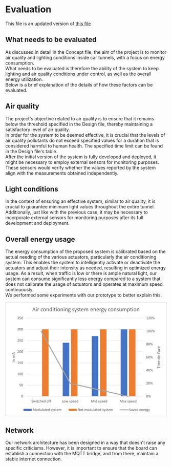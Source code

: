 # Evaluation

This file is an updated version of [this file](/docs/second_delivery/Evaluation.md)

## What needs to be evaluated

As discussed in detail in the Concept file, the aim of the project is to monitor air quality and lighting conditions inside car tunnels, with a focus on energy consumption.  
What needs to be evaluated is therefore the ability of the system to keep lighting and air quality conditions under control, as well as the overall energy utilization.  
Below is a brief explanation of the details of how these factors can be evaluated.

## Air quality

The project's objective related to air quality is to ensure that it remains below the threshold specified in the Design file, thereby maintaining a satisfactory level of air quality.  
In order for the system to be deemed effective, it is crucial that the levels of air quality pollutants do not exceed specified values for a duration that is considered harmful to human health. The specified time limit can be found in the Design file's table.  
After the initial version of the system is fully developed and deployed, it might be necessary to employ external sensors for monitoring purposes. These sensors would verify whether the values reported by the system align with the measurements obtained independently.

## Light conditions

In the context of ensuring an effective system, similar to air quality, it is crucial to guarantee minimum light values throughout the entire tunnel. Additionally, just like with the previous case, it may be necessary to incorporate external sensors for monitoring purposes after its full development and deployment.

## Overall energy usage

The energy consumption of the proposed system is calibrated based on the actual needing of the various actuators, particularly the air conditioning system. This enables the system to intelligently activate or deactivate the actuators and adjust their intensity as needed, resulting in optimized energy usage. As a result, when traffic is low or there is ample natural light, our system can consume significantly less energy compared to a system that does not calibrate the usage of actuators and operates at maximum speed continuously.  
We performed some experiments with our prototype to better explain this.

![](/docs/src/images/schemas/energy_consumption.jpg)

## Network

Our network architecture has been designed in a way that doesn't raise any specific criticisms. However, it is important to ensure that the board can establish a connection with the MQTT bridge, and from there, maintain a stable internet connection.
